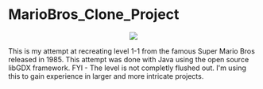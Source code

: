 # MarioBros_Clone_Project
<p align="center">
  <img src= "https://upload.wikimedia.org/wikipedia/en/0/03/Super_Mario_Bros._box.png" />
</p>
This is my attempt at recreating level 1-1 from the famous Super Mario Bros released in 1985. This attempt was done with Java using the open source libGDX framework.
FYI - The level is not completly flushed out. I'm using this to gain experience in larger and more intricate projects. 
